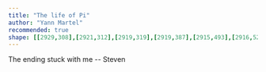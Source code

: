 ```yaml
---
title: "The life of Pi"
author: "Yann Martel"
recommended: true
shape: [[2929,308],[2921,312],[2919,319],[2919,387],[2915,493],[2916,525],[2915,587],[2913,598],[2914,633],[2912,653],[2912,681],[2915,686],[2921,688],[2953,688],[2957,685],[2959,680],[2958,642],[2960,631],[2962,560],[2964,551],[2955,530],[2953,522],[2953,512],[2957,497],[2963,485],[2964,437],[2966,425],[2969,361],[2969,312],[2960,308]]
---
```


The ending stuck with me -- Steven
